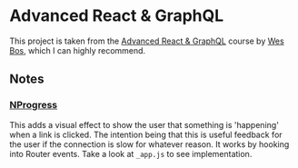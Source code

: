# Advanced React & GraphQL

This project is taken from the [Advanced React & GraphQL](https://AdvancedReact.com) course by [Wes Bos](https://WesBos.com/), which I can highly recommend.

## Notes

### [NProgress](https://github.com/rstacruz/nprogress)

This adds a visual effect to show the user that something is 'happening' when a link is clicked. The intention being that this is useful feedback for the user if the connection is slow for whatever reason. It works by hooking into Router events. Take a look at `_app.js` to see implementation.
